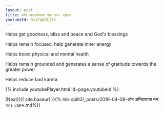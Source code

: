 ```yaml
---
layout: post
title: ओम असंख्येयाया नमः १०८ टाइम्स
youtubeId: Ris7gbZLI3k
---
```

 
 
Helps get goodness, bliss and peace and God's blessings
 
Helps remain focused, help generate inner energy 
 
Helps boost physical and mental health 
 
Helps remain grounded and generates a sense of gratitude towards the greater power 
 
Helps reduce bad karma
 
 
 
 


{% include youtubePlayer.html id=page.youtubeId %}
 
[Next]({{ site.baseurl }}{% link  split2/_posts/2016-04-08-ओम अभिप्रायाया नमः १०८ टाइम्स.md%})
 
